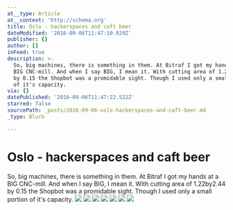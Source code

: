 ```yaml
---
at__type: Article
at__context: 'http://schema.org'
title: Oslo - hackerspaces and caft beer
dateModified: '2016-09-06T11:47:10.929Z'
publisher: {}
author: []
inFeed: true
description: >-
  So, big machines, there is something in them. At Bitraf I got my hands at a
  BIG CNC-mill. And when I say BIG, I mean it. With cutting area of 1.22by2.44
  by 0.15 the Shopbot was a promidable sight. Though I used only a small portion
  of it's capacity.
via: {}
datePublished: '2016-09-06T11:47:22.522Z'
starred: false
sourcePath: _posts/2016-09-06-oslo-hackerspaces-and-caft-beer.md
_type: Blurb

---
```

# Oslo - hackerspaces and caft beer

So, big machines, there is something in them. At Bitraf I got my hands at a BIG CNC-mill. And when I say BIG, I mean it. With cutting area of 1.22by2.44 by 0.15 the Shopbot was a promidable sight. Though I used only a small portion of it's capacity.
![](https://the-grid-user-content.s3-us-west-2.amazonaws.com/f1141a02-afd3-4864-85ad-900ff453aeeb.jpg)
![](https://the-grid-user-content.s3-us-west-2.amazonaws.com/864b3d22-107c-48f0-a9b3-5063ccec0493.jpg)
![](https://the-grid-user-content.s3-us-west-2.amazonaws.com/e0fdf256-aabd-47c8-92c7-e5f3c3d40c96.jpg)
![](https://the-grid-user-content.s3-us-west-2.amazonaws.com/584d6684-56a6-4113-8a09-b65430a97885.jpg)
![](https://the-grid-user-content.s3-us-west-2.amazonaws.com/6e9db25f-86bb-4cb3-a801-d767596fa62c.jpg)
![](https://the-grid-user-content.s3-us-west-2.amazonaws.com/aa2c2119-ea1d-40e5-a00c-4d32048f2716.jpg)
![](https://the-grid-user-content.s3-us-west-2.amazonaws.com/a72fef80-f077-43d8-87fe-d19ccea56156.jpg)